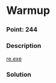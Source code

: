 # Warmup

### Point: 244

### Description

[re.exe](https://github.com/shmily-2010/CTF_Writeups/blob/545df8426e718f43c92a9a41cab38cdb072703cd/ASCIS-2023/RE/WARMUP/RE.exe)

### Solution

